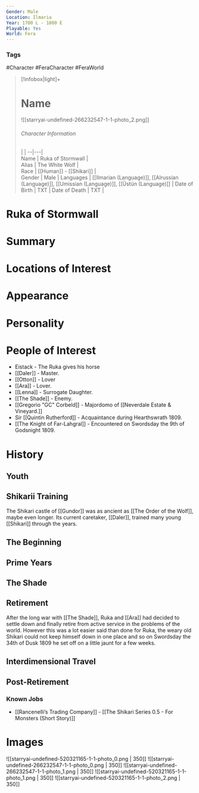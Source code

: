 ```yaml
---
Gender: Male
Location: Ilmaria
Year: 1700 L - 1800 E
Playable: Yes
World: Fera
---
```


### Tags
#Character #FeraCharacter #FeraWorld

> [!infobox|light]+  
> # Name  
> ![[starryai-undefined-266232547-1-1-photo_2.png]]
> ###### Character Information
>  |   |
> --|---|  
> Name | Ruka of Stormwall |  
> Alias | The White Wolf |  
> Race | [[Human]] - [[Shikari]] |  
> Gender | Male |
> Languages | [[Ilmarian (Language)]], [[Alrussian (Language)]], [[Umissian (Language)]], [[Üstün (Language)]] |
> Date of Birth | TXT |
> Date of Death | TXT |

# Ruka of Stormwall

# Summary

# Locations of Interest

# Appearance

# Personality

# People of Interest
- Eistack - The Ruka gives his horse
- [[Daler]] - Master. 
- [[Otton]] - Lover 
- [[Ara]] - Lover. 
- [[Lenna]] - Surrogate Daughter. 
- [[The Shade]] - Enemy. 
- [[Gregorio "GC" Corbeld]] - Majordomo of [[Neverdale Estate & Vineyard.]] 
- Sir [[Quintin Rutherford]] - Acquaintance during Hearthswrath 1809. 
- [[The Knight of Far-Lahgral]] - Encountered on Swordsday the 9th of Godsnight 1809.

# History

## Youth

## Shikarii Training

The Shikari castle of [[Gundor]] was as ancient as [[The Order of the Wolf]], maybe even longer. Its current caretaker, [[Daler]], trained many young [[Shikari]] through the years.

## The Beginning

## Prime Years

## The Shade

## Retirement

After the long war with [[The Shade]], Ruka and [[Ara]] had decided to settle down and finally retire from active service in the problems of the world. However this was a lot easier said than done for Ruka, the weary old Shikari could not keep himself down in one place and so on Swordsday the 34th of Dusk 1809 he set off on a little jaunt for a few weeks. 

## Interdimensional Travel

## Post-Retirement 

### Known Jobs
- [[Rancenelli’s Trading Company]] - [[The Shikari Series 0.5 - For Monsters (Short Story)]]

# Images
![[starryai-undefined-520321165-1-1-photo_0.png | 350]]
![[starryai-undefined-266232547-1-1-photo_0.png | 350]]
![[starryai-undefined-266232547-1-1-photo_1.png | 350]]
![[starryai-undefined-520321165-1-1-photo_1.png | 350]]
![[starryai-undefined-520321165-1-1-photo_2.png | 350]]
